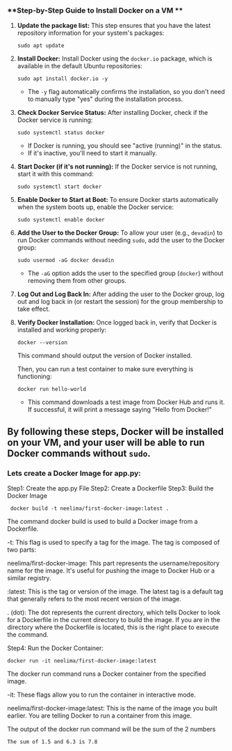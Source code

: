 
### **Step-by-Step Guide to Install Docker on a VM **

1. **Update the package list:**
   This step ensures that you have the latest repository information for your system's packages:
   ```
   sudo apt update
   ```

2. **Install Docker:**
   Install Docker using the `docker.io` package, which is available in the default Ubuntu repositories:
   ```
   sudo apt install docker.io -y
   ```
   - The `-y` flag automatically confirms the installation, so you don't need to manually type "yes" during the installation process.

3. **Check Docker Service Status:**
   After installing Docker, check if the Docker service is running:
   ```
   sudo systemctl status docker
   ```
   - If Docker is running, you should see "active (running)" in the status.
   - If it's inactive, you'll need to start it manually.

4. **Start Docker (if it's not running):**
   If the Docker service is not running, start it with this command:
   ```
   sudo systemctl start docker
   ```

5. **Enable Docker to Start at Boot:**
   To ensure Docker starts automatically when the system boots up, enable the Docker service:
   ```
   sudo systemctl enable docker
   ```

6. **Add the User to the Docker Group:**
   To allow your user (e.g., `devadin`) to run Docker commands without needing `sudo`, add the user to the Docker group:
   ```
   sudo usermod -aG docker devadin
   ```
   - The `-aG` option adds the user to the specified group (`docker`) without removing them from other groups.

7. **Log Out and Log Back In:**
   After adding the user to the Docker group, log out and log back in (or restart the session) for the group membership to take effect.

8. **Verify Docker Installation:**
   Once logged back in, verify that Docker is installed and working properly:
   ```
   docker --version
   ```
   This command should output the version of Docker installed.

   Then, you can run a test container to make sure everything is functioning:
   ```
   docker run hello-world
   ```
   - This command downloads a test image from Docker Hub and runs it. If successful, it will print a message saying "Hello from Docker!"

By following these steps, Docker will be installed on your VM, and your user will be able to run Docker commands without `sudo`.
----------------------------------

### Lets create a Docker Image for app.py:

Step1: Create the app.py File
Step2: Create a Dockerfile
Step3: Build the Docker Image

 ```
  docker build -t neelima/first-docker-image:latest .
   ```
The command docker build is used to build a Docker image from a Dockerfile.

-t: This flag is used to specify a tag for the image. The tag is composed of two parts:

neelima/first-docker-image: This part represents the username/repository name for the image. It's useful for pushing the image to Docker Hub or a similar registry.

:latest: This is the tag or version of the image. The latest tag is a default tag that generally refers to the most recent version of the image.

. (dot): The dot represents the current directory, which tells Docker to look for a Dockerfile in the current directory to build the image. If you are in the directory where the Dockerfile is located, this is the right place to execute the command.


Step4: Run the Docker Container:
```
docker run -it neelima/first-docker-image:latest
 ```

The docker run command runs a Docker container from the specified image.

-it: These flags allow you to run the container in interactive mode.

neelima/first-docker-image:latest: This is the name of the image you built earlier. You are telling Docker to run a container from this image.

The output of the docker run command will be the sum of the 2 numbers

``` The output 
The sum of 1.5 and 6.3 is 7.8
```






